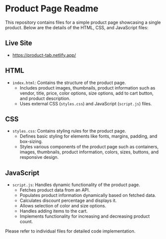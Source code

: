 # Product Page Readme

This repository contains files for a simple product page showcasing a single product. Below are the details of the HTML, CSS, and JavaScript files:

## Live Site
 - https://product-tab.netlify.app/

## HTML
- `index.html`: Contains the structure of the product page.
  - Includes product images, thumbnails, product information such as vendor, title, price, color options, size options, add to cart button, and product description.
  - Uses external CSS (`styles.css`) and JavaScript (`script.js`) files.

## CSS
- `styles.css`: Contains styling rules for the product page.
  - Defines basic styling for elements like fonts, margins, padding, and box-sizing.
  - Styles various components of the product page such as containers, images, thumbnails, product information, colors, sizes, buttons, and responsive design.

## JavaScript
- `script.js`: Handles dynamic functionality of the product page.
  - Fetches product data from an API.
  - Populates product information dynamically based on fetched data.
  - Calculates discount percentage and displays it.
  - Allows selection of color and size options.
  - Handles adding items to the cart.
  - Implements functionality for increasing and decreasing product count.

Please refer to individual files for detailed code implementation.
